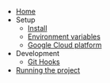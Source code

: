 - [Home](Home)
- Setup
  - [Install](Install)
  - [Environment variables](Environment-variables)
  - [Google Cloud platform](Google-cloud-platform-setup)
- Development
  - [Git Hooks](Git-hooks)
- [Running the project](Running-the-project)
